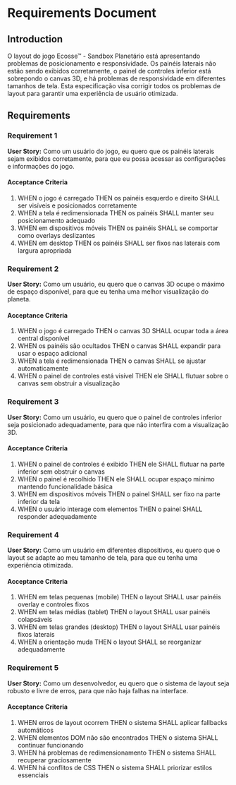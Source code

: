 # Requirements Document

## Introduction

O layout do jogo Ecosse™ - Sandbox Planetário está apresentando problemas de posicionamento e responsividade. Os painéis laterais não estão sendo exibidos corretamente, o painel de controles inferior está sobrepondo o canvas 3D, e há problemas de responsividade em diferentes tamanhos de tela. Esta especificação visa corrigir todos os problemas de layout para garantir uma experiência de usuário otimizada.

## Requirements

### Requirement 1

**User Story:** Como um usuário do jogo, eu quero que os painéis laterais sejam exibidos corretamente, para que eu possa acessar as configurações e informações do jogo.

#### Acceptance Criteria

1. WHEN o jogo é carregado THEN os painéis esquerdo e direito SHALL ser visíveis e posicionados corretamente
2. WHEN a tela é redimensionada THEN os painéis SHALL manter seu posicionamento adequado
3. WHEN em dispositivos móveis THEN os painéis SHALL se comportar como overlays deslizantes
4. WHEN em desktop THEN os painéis SHALL ser fixos nas laterais com largura apropriada

### Requirement 2

**User Story:** Como um usuário, eu quero que o canvas 3D ocupe o máximo de espaço disponível, para que eu tenha uma melhor visualização do planeta.

#### Acceptance Criteria

1. WHEN o jogo é carregado THEN o canvas 3D SHALL ocupar toda a área central disponível
2. WHEN os painéis são ocultados THEN o canvas SHALL expandir para usar o espaço adicional
3. WHEN a tela é redimensionada THEN o canvas SHALL se ajustar automaticamente
4. WHEN o painel de controles está visível THEN ele SHALL flutuar sobre o canvas sem obstruir a visualização

### Requirement 3

**User Story:** Como um usuário, eu quero que o painel de controles inferior seja posicionado adequadamente, para que não interfira com a visualização 3D.

#### Acceptance Criteria

1. WHEN o painel de controles é exibido THEN ele SHALL flutuar na parte inferior sem obstruir o canvas
2. WHEN o painel é recolhido THEN ele SHALL ocupar espaço mínimo mantendo funcionalidade básica
3. WHEN em dispositivos móveis THEN o painel SHALL ser fixo na parte inferior da tela
4. WHEN o usuário interage com elementos THEN o painel SHALL responder adequadamente

### Requirement 4

**User Story:** Como um usuário em diferentes dispositivos, eu quero que o layout se adapte ao meu tamanho de tela, para que eu tenha uma experiência otimizada.

#### Acceptance Criteria

1. WHEN em telas pequenas (mobile) THEN o layout SHALL usar painéis overlay e controles fixos
2. WHEN em telas médias (tablet) THEN o layout SHALL usar painéis colapsáveis
3. WHEN em telas grandes (desktop) THEN o layout SHALL usar painéis fixos laterais
4. WHEN a orientação muda THEN o layout SHALL se reorganizar adequadamente

### Requirement 5

**User Story:** Como um desenvolvedor, eu quero que o sistema de layout seja robusto e livre de erros, para que não haja falhas na interface.

#### Acceptance Criteria

1. WHEN erros de layout ocorrem THEN o sistema SHALL aplicar fallbacks automáticos
2. WHEN elementos DOM não são encontrados THEN o sistema SHALL continuar funcionando
3. WHEN há problemas de redimensionamento THEN o sistema SHALL recuperar graciosamente
4. WHEN há conflitos de CSS THEN o sistema SHALL priorizar estilos essenciais